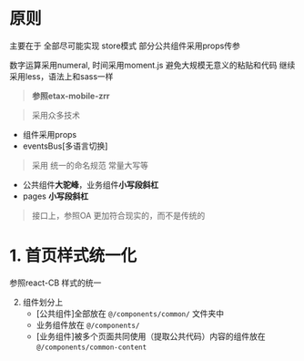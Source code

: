 

# 原则

主要在于 全部尽可能实现 store模式
部分公共组件采用props传参

数字运算采用numeral, 时间采用moment.js
避免大规模无意义的粘贴和代码
继续采用less，语法上和sass一样

> **参照etax-mobile-zrr**

> 采用众多技术
-   组件采用props
-   eventsBus[多语言切换]

> 采用 统一的命名规范 常量大写等
-   公共组件**大驼峰**，业务组件**小写段斜杠**
-   pages **小写段斜杠**

> 接口上，参照OA 更加符合现实的，而不是传统的

# 1. 首页样式统一化
参照react-CB 样式的统一

2. 组件划分上
    -   [公共组件]全部放在 `@/components/common/` 文件夹中
    -   业务组件放在 `@/components/`
    -   [业务组件]被多个页面共同使用（提取公共代码）内容的组件放在`@/components/common-content`
